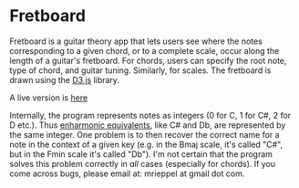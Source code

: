 Fretboard
=========

Fretboard is a guitar theory app that lets users see where the notes corresponding to a given chord, or to a complete scale, occur along the length of a guitar's fretboard.  For chords, users can specify the root note, type of chord, and guitar tuning.  Similarly, for scales.  The fretboard is drawn using the [D3.js](http://d3js.org/) library.

A live version is [here](http://mrieppel.github.io/fretboard/)

Internally, the program represents notes as integers (0 for C, 1 for C#, 2 for D etc.).  Thus [enharmonic equivalents](https://en.wikipedia.org/wiki/Enharmonic), like C# and Db, are represented by the same integer.  One problem is to then recover the correct name for a note in the context of a given key (e.g. in the Bmaj scale, it's called "C#", but in the Fmin scale it's called "Db"). I'm not certain that the program solves this problem correctly in *all* cases (especially for chords).  If you come across bugs, please email at: mrieppel at gmail dot com.